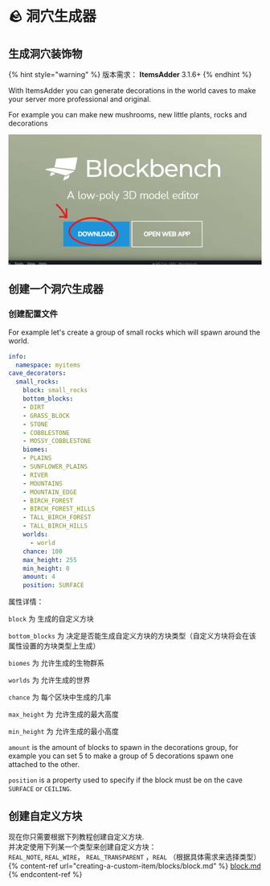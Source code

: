 # 🪨 洞穴生成器

## 生成洞穴装饰物

{% hint style="warning" %}
版本需求： **ItemsAdder** 3.1.6+
{% endhint %}

With ItemsAdder you can generate decorations in the world caves to make your server more professional and original.

For example you can make new mushrooms, new little plants, rocks and decorations

![](<../../.gitbook/assets/image (81).png>)

## 创建一个洞穴生成器

### 创建配置文件

For example let's create a group of small rocks which will spawn around the world.

```yaml
info:
  namespace: myitems
cave_decorators:
  small_rocks:
    block: small_rocks
    bottom_blocks:
    - DIRT
    - GRASS_BLOCK
    - STONE
    - COBBLESTONE
    - MOSSY_COBBLESTONE
    biomes:
    - PLAINS
    - SUNFLOWER_PLAINS
    - RIVER
    - MOUNTAINS
    - MOUNTAIN_EDGE
    - BIRCH_FOREST
    - BIRCH_FOREST_HILLS
    - TALL_BIRCH_FOREST
    - TALL_BIRCH_HILLS
    worlds:
      - world
    chance: 100
    max_height: 255 
    min_height: 0
    amount: 4
    position: SURFACE
```

属性详情：

`block` 为 生成的自定义方块

`bottom_blocks` 为 决定是否能生成自定义方块的方块类型（自定义方块将会在该属性设置的方块类型上生成）

`biomes` 为 允许生成的生物群系

`worlds` 为 允许生成的世界

`chance` 为 每个区块中生成的几率

`max_height` 为 允许生成的最大高度

`min_height` 为 允许生成的最小高度

`amount` is the amount of blocks to spawn in the decorations group, for example you can set 5 to make a group of 5 decorations spawn one attached to the other.

`position` is a property used to specify if the block must be on the cave `SURFACE` or `CEILING`.

## 创建自定义方块

现在你只需要根据下列教程创建自定义方块.\
并决定使用下列某一个类型来创建自定义方块： 
<br>`REAL_NOTE`, `REAL_WIRE`， `REAL_TRANSPARENT` ，`REAL` （根据具体需求来选择类型）
{% content-ref url="creating-a-custom-item/blocks/block.md" %}
[block.md](creating-a-custom-item/blocks/block.md)
{% endcontent-ref %}
